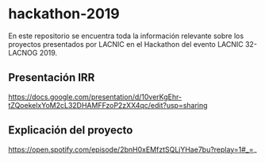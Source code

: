 # hackathon-2019
En este repositorio se encuentra toda la información relevante sobre los proyectos presentados por LACNIC en el Hackathon del evento LACNIC 32-LACNOG 2019. 

## Presentación IRR
https://docs.google.com/presentation/d/10verKgEhr-tZQoekelxYoM2cL32DHAMFFzoP2zXX4qc/edit?usp=sharing

## Explicación del proyecto
https://open.spotify.com/episode/2bnH0xEMfztSQLjYHae7bu?replay=1#_=_
